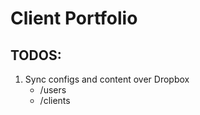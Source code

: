 # Client Portfolio


## TODOS:

1. Sync configs and content over Dropbox
    - /users
    - /clients
